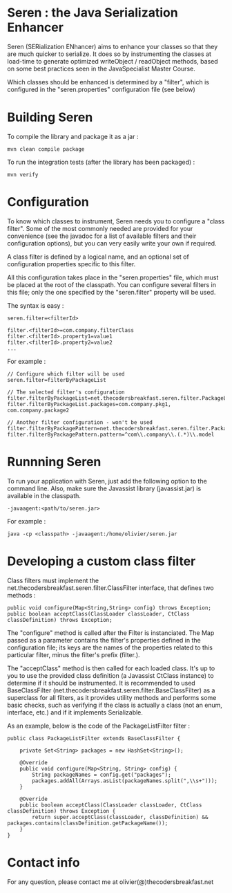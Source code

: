 Seren : the Java Serialization Enhancer
=======================================

Seren (SERialization ENhancer) aims to enhance your classes so that they are much quicker to serialize. 
It does so by instrumenting the classes at load-time to generate optimized writeObject / readObject methods, based on
some best practices seen in the JavaSpecialist Master Course.

Which classes should be enhanced is determined by a "filter", which is configured in the "seren.properties"
configuration file (see below)


Building Seren
==============

To compile the library and package it as a jar :

    mvn clean compile package

To run the integration tests (after the library has been packaged) :

    mvn verify



Configuration
=============

To know which classes to instrument, Seren needs you to configure a "class filter".
Some of the most commonly needed are provided for your convenience (see the javadoc for a list of available filters and
their configuration options), but you can very easily write your own if required.

A class filter is defined by a logical name, and an optional set of configuration properties specific to this filter.

All this configuration takes place in the "seren.properties" file, which must be placed at the root of the classpath.
You can configure several filters in this file; only the one specified by the "seren.filter" property will be used.

The syntax is easy :

    seren.filter=<filterId>

    filter.<filterId>=com.company.filterClass
    filter.<filterId>.property1=value1
    filter.<filterId>.property2=value2
    ...

For example :

    // Configure which filter will be used
    seren.filter=filterByPackageList

    // The selected filter's configuration
    filter.filterByPackageList=net.thecodersbreakfast.seren.filter.PackageListFilter
    filter.filterByPackageList.packages=com.company.pkg1, com.company.package2

    // Another filter configuration - won't be used
    filter.filterByPackagePattern=net.thecodersbreakfast.seren.filter.PackagePatternFilter
    filter.filterByPackagePattern.pattern=^com\\.company\\.(.*)\\.model


Runnning Seren
==============

To run your application with Seren, just add the following option to the command line. Also, make sure the Javassist
library (javassist.jar) is available in the classpath.

    -javaagent:<path/to/seren.jar>

For example :

    java -cp <classpath> -javaagent:/home/olivier/seren.jar


Developing a custom class filter
================================

Class filters must implement the net.thecodersbreakfast.seren.filter.ClassFilter interface, that defines two methods :

    public void configure(Map<String,String> config) throws Exception;
    public boolean acceptClass(ClassLoader classLoader, CtClass classDefinition) throws Exception;

The "configure" method is called after the Filter is instanciated. The Map passed as a parameter contains the
filter's properties defined in the configuration file; its keys are the names of the properties related to this
particular filter, minus the filter's prefix (filter.<filterId>).

The "acceptClass" method is then called for each loaded class. It's up to you to use the provided class definition
(a Javassist CtClass instance) to determine if it should be instrumented.
It is recommended to used BaseClassFilter (net.thecodersbreakfast.seren.filter.BaseClassFilter) as a superclass for
all filters, as it provides utility methods and performs some basic checks, such as verifying if the class is
actually a class (not an enum, interface, etc.) and if it implements Serializable.

As an example, below is the code of the PackageListFilter filter :

    public class PackageListFilter extends BaseClassFilter {

        private Set<String> packages = new HashSet<String>();

        @Override
        public void configure(Map<String, String> config) {
            String packageNames = config.get("packages");
            packages.addAll(Arrays.asList(packageNames.split(",\\s+")));
        }

        @Override
        public boolean acceptClass(ClassLoader classLoader, CtClass classDefinition) throws Exception {
            return super.acceptClass(classLoader, classDefinition) && packages.contains(classDefinition.getPackageName());
        }
    }


Contact info
============

For any question, please contact me at olivier(@)thecodersbreakfast.net
